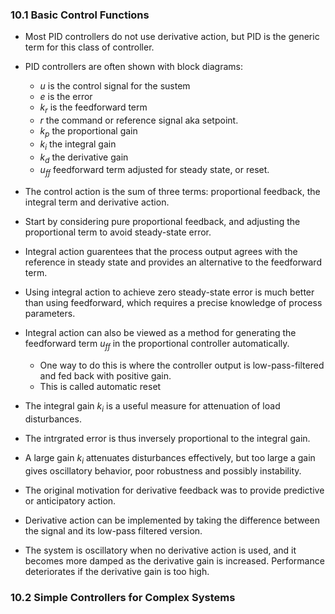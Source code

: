 ### 10.1 Basic Control Functions

- Most PID controllers do not use derivative action, but PID is the generic term for this class of controller.

- PID controllers are often shown with block diagrams:
	- $u$ is the control signal for the sustem
	- $e$ is the error 
	- $k_r$ is the feedforward term
	- $r$ the command or reference signal aka setpoint.
	- $k_p$ the proportional gain
	- $k_i$ the integral gain
	- $k_d$ the derivative gain
	- $u_{ff}$ feedforward term adjusted for steady state, or reset.

- The control action is the sum of three terms: proportional feedback, the integral term and derivative action.

- Start by considering pure proportional feedback, and adjusting the proportional term to avoid steady-state error.

- Integral action guarentees that the process output agrees with the reference in steady state and provides an alternative to the feedforward term.

- Using integral action to achieve zero steady-state error is much better than using feedforward, which requires a precise knowledge of process parameters.

- Integral action can also be viewed as a method for generating the feedforward term $u_{ff}$ in the proportional controller automatically.
	- One way to do this is where the controller output is low-pass-filtered and fed back with positive gain.
	- This is called automatic reset

- The integral gain $k_i$ is a useful measure for attenuation of load disturbances.

- The intrgrated error is thus inversely proportional to the integral gain.

- A large gain $k_i$ attenuates disturbances effectively, but too large a gain gives oscillatory behavior, poor robustness and possibly instability.

- The original motivation for derivative feedback was to provide predictive or anticipatory action.

- Derivative action can be implemented by taking the difference between the signal and its low-pass filtered version.

- The system is oscillatory when no derivative action is used, and it becomes more damped as the derivative gain is increased. Performance deteriorates if the derivative gain is too high.

### 10.2 Simple Controllers for Complex Systems


